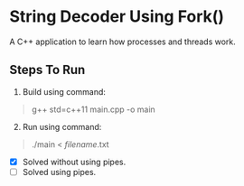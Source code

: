 # String Decoder Using Fork()
A C++ application to learn how processes and threads work.

## Steps To Run
1. Build using command:
> g++ std=c++11 main.cpp -o main

2. Run using command:
> ./main < _filename_.txt

- [x] Solved without using pipes.
- [ ] Solved using pipes.